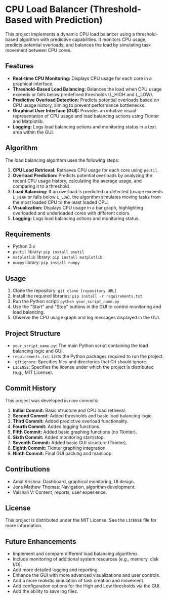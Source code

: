 # CPU Load Balancer (Threshold-Based with Prediction)

This project implements a dynamic CPU load balancer using a threshold-based algorithm with predictive capabilities. It monitors CPU usage, predicts potential overloads, and balances the load by simulating task movement between CPU cores.

## Features

* **Real-time CPU Monitoring:** Displays CPU usage for each core in a graphical interface.
* **Threshold-Based Load Balancing:** Balances the load when CPU usage exceeds or falls below predefined thresholds (L_HIGH and L_LOW).
* **Predictive Overload Detection:** Predicts potential overloads based on CPU usage history, aiming to prevent performance bottlenecks.
* **Graphical User Interface (GUI):** Provides an intuitive visual representation of CPU usage and load balancing actions using Tkinter and Matplotlib.
* **Logging:** Logs load balancing actions and monitoring status in a text area within the GUI.

## Algorithm

The load balancing algorithm uses the following steps:

1.  **CPU Load Retrieval:** Retrieves CPU usage for each core using `psutil`.
2.  **Overload Prediction:** Predicts potential overloads by analyzing the recent CPU usage history, calculating the average usage, and comparing it to a threshold.
3.  **Load Balancing:** If an overload is predicted or detected (usage exceeds `L_HIGH` or falls below `L_LOW`), the algorithm simulates moving tasks from the most loaded CPU to the least loaded CPU.
4.  **Visualization:** Displays CPU usage in a bar graph, highlighting overloaded and underloaded cores with different colors.
5.  **Logging:** Logs load balancing actions and monitoring status.

## Requirements

* Python 3.x
* `psutil` library: `pip install psutil`
* `matplotlib` library: `pip install matplotlib`
* `numpy` library: `pip install numpy`

## Usage

1.  Clone the repository: `git clone [repository URL]`
2.  Install the required libraries: `pip install -r requirements.txt`
3.  Run the Python script: `python your_script_name.py`
4.  Use the "Start" and "Stop" buttons in the GUI to control monitoring and load balancing.
5.  Observe the CPU usage graph and log messages displayed in the GUI.

## Project Structure

* `your_script_name.py`: The main Python script containing the load balancing logic and GUI.
* `requirements.txt`: Lists the Python packages required to run the project.
* `.gitignore`: Specifies files and directories that Git should ignore.
* `LICENSE`: Specifies the license under which the project is distributed (e.g., MIT License).

## Commit History

This project was developed in nine commits:

1.  **Initial Commit:** Basic structure and CPU load retrieval.
2.  **Second Commit:** Added thresholds and basic load balancing logic.
3.  **Third Commit:** Added predictive overload functionality.
4.  **Fourth Commit:** Added logging functions.
5.  **Fifth Commit:** Added basic graphing functions (no Tkinter).
6.  **Sixth Commit:** Added monitoring start/stop.
7.  **Seventh Commit:** Added basic GUI structure (Tkinter).
8.  **Eighth Commit:** Tkinter graphing integration.
9.  **Ninth Commit:** Final GUI packing and mainloop.

## Contributions

* Amal Krishna: Dashboard, graphical monitoring, UI design.
* Jens Mathew Thomas: Navigation, algorithm development.
* Vaishali V: Content, reports, user experience.

## License

This project is distributed under the MIT License. See the `LICENSE` file for more information.

## Future Enhancements

* Implement and compare different load balancing algorithms.
* Include monitoring of additional system resources (e.g., memory, disk I/O).
* Add more detailed logging and reporting.
* Enhance the GUI with more advanced visualizations and user controls.
* Add a more realistic simulation of task creation and movement.
* Add configuration options for the High and Low thresholds via the GUI.
* Add the ability to save log files.
